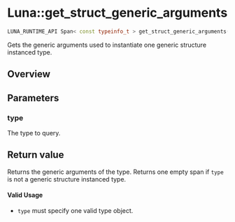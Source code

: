 # Luna::get_struct_generic_arguments

```c++
LUNA_RUNTIME_API Span< const typeinfo_t > get_struct_generic_arguments(typeinfo_t type)
```

Gets the generic arguments used to instantiate one generic structure instanced type. 

## Overview


## Parameters
### type
The type to query. 

## Return value
Returns the generic arguments of the type. Returns one empty span if `type` is not a generic structure instanced type. 

#### Valid Usage
* `type` must specify one valid type object. 

